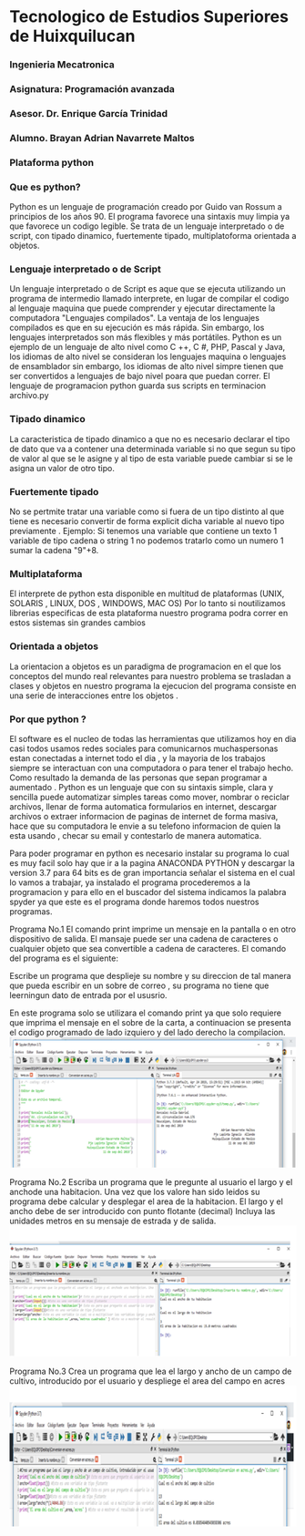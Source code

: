 # Tecnologico de Estudios Superiores de Huixquilucan
### Ingenieria Mecatronica
### Asignatura: Programación avanzada
### Asesor. Dr. Enrique García Trinidad
### Alumno. Brayan Adrian Navarrete Maltos

### Plataforma python
### Que es python?
Python es un lenguaje de programación creado por Guido van Rossum a principios de los años 90. 
El programa favorece una sintaxis muy limpia ya que favorece un codigo legible. Se trata de un lenguaje interpretado o de script, con tipado dinamico, fuertemente tipado, multiplatoforma orientada a objetos.

### Lenguaje interpretado o de Script
Un lenguaje interpretado o de Script es aque que se ejecuta utilizando un programa de intermedio llamado interprete, en lugar de compilar el codigo al lenguaje maquina que puede comprender y ejecutar directamente la computadora "Lenguajes compilados".
La ventaja de los lenguajes compilados es que en su ejecución es más rápida.
Sin embargo, los lenguajes interpretados son más flexibles y más portátiles. Python es un ejemplo de un lenguaje de alto nivel como C ++, C #, PHP, Pascal y Java, los idiomas de alto nivel se consideran los lenguajes maquina o lenguajes de ensamblador sin embargo, los idiomas de alto nivel simpre tienen que ser convertidos a lenguajes de bajo nivel poara que puedan correr.
El lenguaje de programacion python guarda sus scripts en terminacion archivo.py

### Tipado dinamico
La caracteristica de tipado dinamico  a que no es necesario declarar  el tipo de dato que va a contener una determinada variable  si no que segun su tipo  de valor al que se le asigne y al tipo de esta variable puede cambiar si se le asigna un valor de otro tipo.

### Fuertemente tipado 
No se pertmite tratar una variable  como si fuera de un tipo distinto al que tiene es necesario convertir de forma explicit dicha variable al nuevo tipo previamente .
Ejemplo: Si tenemos una variable que contiene un texto 1 variable de tipo cadena o string 1 no podemos tratarlo como un numero 1 sumar la cadena "9"+8.

### Multiplataforma 
El interprete de python esta disponible en multitud de plataformas  (UNIX, SOLARIS , LINUX, DOS , WINDOWS, MAC OS) Por lo tanto si noutilizamos librerias especificas de esta plataforma nuestro programa podra correr  en estos sistemas sin grandes cambios 

### Orientada a objetos
La orientacion a objetos es un paradigma de programacion en el que los conceptos del mundo real relevantes para nuestro problema se trasladan a clases y objetos en nuestro programa la ejecucion del programa consiste en una serie de interacciones entre los objetos .

### Por que python ?
El software es el nucleo de todas las herramientas que utilizamos hoy en dia casi todos usamos redes sociales para comunicarnos muchaspersonas estan conectadas a internet todo el dia , y la mayoria de los trabajos siempre se interactuan con una computadora o para tener el trabajo hecho. Como resultado la demanda de las personas que sepan programar a aumentado .
Python es un lenguaje que con su sintaxis simple, clara y sencilla puede automatizar simples tareas como mover, nombrar o reciclar archivos, llenar de forma automatica formularios en internet, descargar archivos o extraer informacion de paginas de internet de forma masiva, hace que su computadora le envie a su telefono informacion de quien la esta usando , checar su email y contestarlo de manera automatica.

Para poder programar en python es necesario instalar su programa lo cual es muy facil solo hay que ir a la pagina ANACONDA PYTHON y descargar la  version  3.7 para 64 bits es de gran importancia señalar el sistema  en el cual lo vamos a trabajar, ya instalado el programa procederemos a la programacion y para ello en el buscador del sistema indicamos la palabra spyder ya que este es el programa donde haremos todos nuestros programas.

Programa No.1 
El comando print imprime un mensaje en la pantalla o en otro dispositivo de salida. El mansaje puede ser una cadena de caracteres o cualquier objeto que sea convertible a cadena de caracteres. 
El comando del programa es el siguiente: 

Escribe un programa que desplieje su nombre y su direccion de tal manera que pueda escribir en un sobre de correo , su programa no tiene que leerningun dato de entrada por el ususrio.

En este programa solo se utilizara el comando print ya que solo requiere que imprima el mensaje en el sobre  de la carta, a continuacion se presenta el codigo programado de lado izquiero y del lado derecho la compilacion.
<img src="1 py.png" />

Programa No.2
Escriba un programa que le pregunte al usuario el largo y el anchode una habitacion. Una vez que los valore han sido leidos su programa debe calcular y desplegar el area de la habitacion. El largo y el ancho debe de ser introducido con punto flotante (decimal) Incluya las unidades metros en su mensaje de estrada y de salida.
<img src="2 py.png" />

Programa No.3
Crea un programa que lea el largo y ancho de un campo de cultivo, introducido por el usuario y despliege el area del campo en acres
<img src="3 py.png" />


